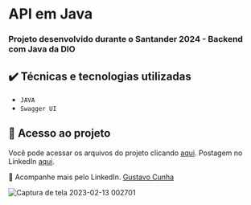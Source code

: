 # API em Java

### Projeto desenvolvido durante o Santander 2024 - Backend com Java da DIO

## ✔️ Técnicas e tecnologias utilizadas

- ``JAVA``
- ``Swagger UI``

## 📁 Acesso ao projeto
Você pode acessar os arquivos do projeto clicando [aqui](https://github.com/Gustavo13Cs/APIjava/tree/main/springboot-web-swagger).
Postagem no LinkedIn [aqui](https://www.linkedin.com/feed/update/urn:li:activity:7184560208919085059/).

💙 Acompanhe mais pelo LinkedIn. [Gustavo Cunha](https://www.linkedin.com/in/gustavo-cunha-s/)

![Captura de tela 2023-02-13 002701](https://uploaddeimagens.com.br/images/004/794/623/original/Captura_de_tela_2024-06-07_151430.png?1717784356)

